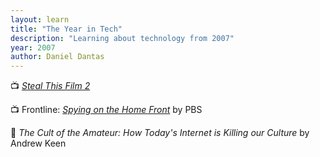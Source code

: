 ```yaml
---
layout: learn
title: "The Year in Tech"
description: "Learning about technology from 2007"
year: 2007
author: Daniel Dantas
---
```


📺 [_Steal This Film 2_](https://en.wikipedia.org/wiki/Steal_This_Film) <!-- 8/18/2016 -->

📺 Frontline: [_Spying on the Home Front_](https://www.pbs.org/wgbh/frontline/documentary/homefront/) by PBS <!-- 4/13/2016
 -->

📕 _The Cult of the Amateur: How Today's Internet is Killing our Culture_ by Andrew Keen <!-- 7/6/2009 -->

